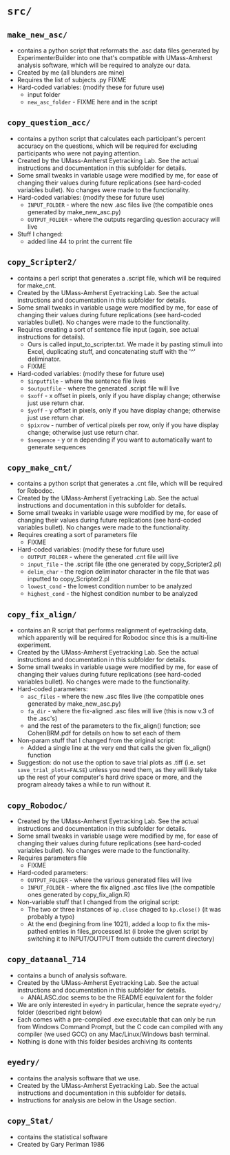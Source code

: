 # `src/`

## `make_new_asc/`
* contains a python script that reformats the .asc data files generated by ExperimenterBuilder into one that's compatible with UMass-Amherst analysis software, which will be required to analyze our data.
* Created by me (all blunders are mine)
* Requires the list of subjects .py FIXME
* Hard-coded variables: (modify these for future use)
	* input folder
	* `new_asc_folder` - FIXME here and in the script

## `copy_question_acc/`
* contains a python script that calculates each participant's percent accuracy on the questions, which will be required for excluding participants who were not paying attention.
* Created by the UMass-Amherst Eyetracking Lab. See the actual instructions and documentation in this subfolder for details.
* Some small tweaks in variable usage were modified by me, for ease of changing their values during future replications (see hard-coded variables bullet). No changes were made to the functionality.
* Hard-coded variables: (modify these for future use)
	* `INPUT_FOLDER` - where the new .asc files live (the compatible ones generated by make_new_asc.py)
	* `OUTPUT_FOLDER` - where the outputs regarding question accuracy will live
* Stuff I changed:
	* added line 44 to print the current file

## `copy_Scripter2/`
* contains a perl script that generates a .script file, which will be required for make_cnt.
* Created by the UMass-Amherst Eyetracking Lab. See the actual instructions and documentation in this subfolder for details.
* Some small tweaks in variable usage were modified by me, for ease of changing their values during future replications (see hard-coded variables bullet). No changes were made to the functionality.
* Requires creating a sort of sentence file input (again, see actual instructions for details).
	* Ours is called input_to_scripter.txt. We made it by pasting stimuli into Excel, duplicating stuff, and concatenating stuff with the '^' deliminator.
	* FIXME
* Hard-coded variables: (modify these for future use)
	* `$inputfile` - where the sentence file lives
	* `$outputfile` - where the generated .script file will live
	* `$xoff` - x offset in pixels, only if you have display change; otherwise just use return char.
	* `$yoff` - y offset in pixels, only if you have display change; otherwise just use return char.
	* `$pixrow` - number of vertical pixels per row, only if you have display change; otherwise just use return char.
	* `$sequence` - y or n depending if you want to automatically want to generate sequences

## `copy_make_cnt/`
* contains a python script that generates a .cnt file, which will be required for Robodoc.
* Created by the UMass-Amherst Eyetracking Lab. See the actual instructions and documentation in this subfolder for details.
* Some small tweaks in variable usage were modified by me, for ease of changing their values during future replications (see hard-coded variables bullet). No changes were made to the functionality.
* Requires creating a sort of parameters file
	* FIXME
* Hard-coded variables: (modify these for future use)
	* `OUTPUT_FOLDER` - where the generated .cnt file will live
	* `input_file` - the .script file (the one generated by copy_Scripter2.pl)
	* `delim_char` - the region deliminator character in the file that was inputted to copy_Scripter2.pl
	* `lowest_cond` - the lowest condition number to be analyzed
	* `highest_cond` - the highest condition number to be analyzed

## `copy_fix_align/`
* contains an R script that performs realignment of eyetracking data, which apparently will be required for Robodoc since this is a multi-line experiment.
* Created by the UMass-Amherst Eyetracking Lab. See the actual instructions and documentation in this subfolder for details.
* Some small tweaks in variable usage were modified by me, for ease of changing their values during future replications (see hard-coded variables bullet). No changes were made to the functionality.
* Hard-coded parameters:
	* `asc_files` - where the new .asc files live (the compatible ones generated by make_new_asc.py)
	* `fa_dir` - where the fix-aligned .asc files will live (this is now v.3 of the .asc's)
	* and the rest of the parameters to the fix_align() function; see CohenBRM.pdf for details on how to set each of them
* Non-param stuff that I changed from the original script:
	* Added a single line at the very end that calls the given fix_align() function
* Suggestion: do not use the option to save trial plots as .tiff (i.e. set `save_trial_plots=FALSE`) unless you need them, as they will likely take up the rest of your computer's hard drive space or more, and the program already takes a while to run without it.

## `copy_Robodoc/`
* Created by the UMass-Amherst Eyetracking Lab. See the actual instructions and documentation in this subfolder for details.
* Some small tweaks in variable usage were modified by me, for ease of changing their values during future replications (see hard-coded variables bullet). No changes were made to the functionality.
* Requires parameters file
	* FIXME
* Hard-coded parameters:
	* `OUTPUT_FOLDER` - where the various generated files will live
	* `INPUT_FOLDER` - where the fix aligned .asc files live (the compatible ones generated by copy_fix_align.R)
* Non-variable stuff that I changed from the original script:
	* The two or three instances of `kp.close` chaged to `kp.close()` (it was probably a typo)
	* At the end (begining from line 1021), added a loop to fix the mis-pathed entries in files_processed.lst <!--, exclude.lst, and keep.lst--> (i broke the given script by switching it to INPUT/OUTPUT from outside the current directory)
		<!-- * Also append a newline before each of these files, since eyedry seemed to be skipping the first line (probably assumed there was a header there--but there isnt') NO DON'T DO THIS-->
## `copy_dataanal_714`
* contains a bunch of analysis software.
* Created by the UMass-Amherst Eyetracking Lab. See the actual instructions and documentation in this subfolder for details.
	* ANALASC.doc seems to be the README equivalent for the folder
* We are only interested in `eyedry` in particular, hence the seprate `eyedry/` folder (described right below)
* Each comes with a pre-compiled .exe executable that can only be run from Windows Command Prompt, but the C code can compiled with any compiler (we used GCC) on any Mac/Linux/Windows bash terminal.
* Nothing is done with this folder besides archiving its contents

## `eyedry/`
* contains the analysis software that we use.
* Created by the UMass-Amherst Eyetracking Lab. See the actual instructions and documentation in this subfolder for details.
* Instructions for analysis are below in the Usage section.

## `copy_Stat/`
* contains the statistical software
* Created by Gary Perlman 1986